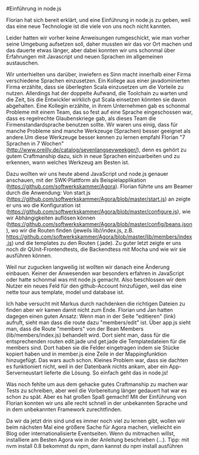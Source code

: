 #Einführung in node.js

Florian hat sich bereit erklärt, und eine Einführung in node.js zu geben, weil das eine neue Technologie ist die viele von uns noch nicht kannten.

Leider hatten wir vorher keine Anweisungen rumgeschickt, wie man vorher seine Umgebung aufsetzen soll, daher mussten wir das vor Ort machen und das dauerte etwas länger, aber dabei konnten wir uns schonmal über Erfahrungen mit Javascript und neuen Sprachen im allgemeinen austauschen.

Wir unterhielten uns darüber, inwiefern es Sinn macht innerhalb einer Firma verschiedene Sprachen einzusetzen. Ein Kollege aus einer javadominierten Firma erzählte, dass sie überlegten Scala einzusetzen um die Vorteile zu nutzen. Allerdings hat der doppelte Aufwand, die Toolchain zu warten und die Zeit, bis die Entwickler wirklich gut Scala einsetzen könnten sie davon abgehalten. Eine Kollegin erzählte, in ihrem Unternehmen gab es schonmal Probleme mit einem Team, das so fest auf eine Sprache eingeschossen war, dass es regelrechte Glaubenskriege gab, als dieses Team die Firmenstandardsprache benutzen sollte.
Wir waren uns einig, dass für manche Probleme sind manche Werkzeuge (Sprachen) besser geeignet als andere.Um diese Werkzeuge besser kennen zu lernen empfahl Florian "7 Sprachen in 7 Wochen" (http://www.oreilly.de/catalog/sevenlangsevweekger/), denn es gehört zu gutem Craftmanship dazu, sich in neue Sprachen einzuarbeiten und zu erkennen, wann welches Werkzeug am Besten ist.

Dazu wollten wir uns heute abend JavaScript und node.js genauer anschauen, mit der SWK-Plattform als Beispielapplikation (https://github.com/softwerkskammer/Agora). Florian führte uns am Beamer durch die Anwendung: Von start.js (https://github.com/softwerkskammer/Agora/blob/master/start.js) an zeigte er uns wo die Konfiguration ist (https://github.com/softwerkskammer/Agora/blob/master/configure.js), wie wir Abhängigkeiten auflösen können (https://github.com/softwerkskammer/Agora/blob/master/config/beans.json), wo wir die Routen finden (jeweils lib/<modul>/index.js, z.B. https://github.com/softwerkskammer/Agora/blob/master/lib/members/index.js) und die templates zu den Routen (.jade). Zu guter letzt zeigte er uns noch dir QUnit-Frontendtests, die Backendtess mit Mocha und wie wir sie ausführen können.

Weil nur zugucken langweilig ist wollten wir danach eine Änderung einbauen. Keiner der Anwesenden war besonders erfahren in JavaScript oder hatte schonmal was mit node.js gemacht. Also beschlossen wir dem Nutzer ein neues Feld für den github-Account hinzufügen, weil das eine nette tour aus template, model und database ist.

Ich habe versucht mit Markus durch nachdenken die richtigen Dateien zu finden aber wir kamen damit nicht zum Ende. Florian und Jan hatten dagegen einen guten Ansatz:
Wenn man in der Seite "editieren" (link) aufruft, sieht man dass die route dazu "members/edit" ist. Über app.js sieht man, dass die Route "members" von der Bean Members (lib/members/index.js) behandelt wird. Dort sieht man, dass für die entsprechenden routen edit.jade und get.jade die Templatedateien für die members sind. Dort haben sie die Felder eingetragen indem sie Stücke kopiert haben und in member.js eine Zeile in der Mappingfunktion hinzugefügt. Das wars auch schon. Kleines Problem war, dass sie dachten es funktioniert nicht, weil in der Datenbank nichts ankam, aber ein App-Serverneustart lieferte die Lösung.
So einfach geht das in node.js!

Was noch fehlte um aus dem gehacke gutes Craftmanship zu machen war Tests zu schreiben, aber weil die Vorbereitung länger gedauert hat war es schon zu spät. Aber es hat großen Spaß gemacht! Mit der Einführung von Florian konnten wir uns alle recht schnell in der unbekannten Sprache und in dem unbekannten Framework zurechtfinden.

Da wir da jetzt drin sind und es immer noch viel zu lernen gibt, wollen wir beim nächsten Mal eine größere Sache für Agora machen, vielleicht ein Blog oder internationalisierte Eventseiten. Wenn du mitmachen willst, installiere am Besten Agora wie in der Anleitung beschrieben (...). 
Tipp: mit nvm install 0.8 bekommst du npm, dann kannst du npm install ausführen